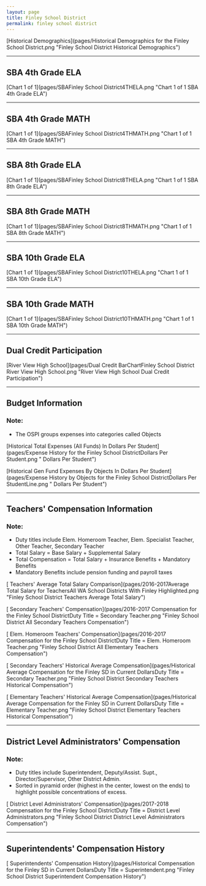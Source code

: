```yaml
---
layout: page
title: Finley School District
permalink: finley school district
---
```



[Historical Demographics](pages/Historical Demographics for the Finley School District.png "Finley School District Historical Demographics")

___

## SBA 4th Grade ELA

[Chart 1 of 1](pages/SBAFinley School District4THELA.png "Chart 1 of 1 SBA 4th Grade ELA")


___

## SBA 4th Grade MATH

[Chart 1 of 1](pages/SBAFinley School District4THMATH.png "Chart 1 of 1 SBA 4th Grade MATH")


___

## SBA 8th Grade ELA

[Chart 1 of 1](pages/SBAFinley School District8THELA.png "Chart 1 of 1 SBA 8th Grade ELA")


___

## SBA 8th Grade MATH

[Chart 1 of 1](pages/SBAFinley School District8THMATH.png "Chart 1 of 1 SBA 8th Grade MATH")


___

## SBA 10th Grade ELA

[Chart 1 of 1](pages/SBAFinley School District10THELA.png "Chart 1 of 1 SBA 10th Grade ELA")


___

## SBA 10th Grade MATH

[Chart 1 of 1](pages/SBAFinley School District10THMATH.png "Chart 1 of 1 SBA 10th Grade MATH")


___

## Dual Credit Participation

[River View High School](pages/Dual Credit BarChartFinley School District River View High School.png "River View High School Dual Credit Participation")


___

## Budget Information
### Note:
- The OSPI groups expenses into categories called Objects

[Historical Total Expenses (All Funds) In Dollars Per Student](pages/Expense History for the Finley School DistrictDollars Per Student.png " Dollars Per Student")

[Historical Gen Fund Expenses By Objects In Dollars Per Student](pages/Expense History by Objects for the Finley School DistrictDollars Per StudentLine.png " Dollars Per Student")


___

## Teachers' Compensation Information
### Note:
- Duty titles include Elem. Homeroom Teacher, Elem. Specialist Teacher, Other Teacher, Secondary Teacher
- Total Salary = Base Salary + Supplemental Salary
- Total Compensation = Total Salary + Insurance Benefits + Mandatory Benefits
- Mandatory Benefits include pension funding and payroll taxes

[ Teachers' Average Total Salary Comparison](pages/2016-2017Average Total Salary for TeachersAll WA School Districts With Finley Highlighted.png "Finley School District Teachers Average Total Salary")

[ Secondary Teachers' Compensation](pages/2016-2017 Compensation for the Finley School DistrictDuty Title = Secondary Teacher.png "Finley School District All Secondary Teachers Compensation")

[ Elem. Homeroom Teachers' Compensation](pages/2016-2017 Compensation for the Finley School DistrictDuty Title = Elem. Homeroom Teacher.png "Finley School District All Elementary Teachers Compensation")

[ Secondary Teachers' Historical Average Compensation](pages/Historical Average Compensation for the Finley SD in Current DollarsDuty Title = Secondary Teacher.png "Finley School District Secondary Teachers Historical Compensation")

[ Elementary Teachers' Historical Average Compensation](pages/Historical Average Compensation for the Finley SD in Current DollarsDuty Title = Elementary Teacher.png "Finley School District Elementary Teachers Historical Compensation")


___

## District Level Administrators' Compensation

### Note:
- Duty titles include Superintendent, Deputy/Assist. Supt., Director/Supervisor, Other District Admin.
- Sorted in pyramid order (highest in the center, lowest on the ends) to highlight possible concentrations of excess.

[ District Level Administrators' Compensation](pages/2017-2018 Compensation for the Finley School DistrictDuty Title = District Level Administrators.png "Finley School District District Level Administrators Compensation")


___

## Superintendents' Compensation History

[ Superintendents' Compensation History](pages/Historical Compensation for the Finley SD in Current DollarsDuty Title = Superintendent.png "Finley School District Superintendent Compensation History")

